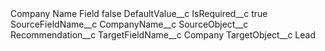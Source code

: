<?xml version="1.0" encoding="UTF-8"?>
<CustomMetadata xmlns="http://soap.sforce.com/2006/04/metadata" xmlns:xsi="http://www.w3.org/2001/XMLSchema-instance" xmlns:xsd="http://www.w3.org/2001/XMLSchema">
    <label>Company Name Field</label>
    <protected>false</protected>
    <values>
        <field>DefaultValue__c</field>
        <value xsi:nil="true"/>
    </values>
    <values>
        <field>IsRequired__c</field>
        <value xsi:type="xsd:boolean">true</value>
    </values>
    <values>
        <field>SourceFieldName__c</field>
        <value xsi:type="xsd:string">CompanyName__c</value>
    </values>
    <values>
        <field>SourceObject__c</field>
        <value xsi:type="xsd:string">Recommendation__c</value>
    </values>
    <values>
        <field>TargetFieldName__c</field>
        <value xsi:type="xsd:string">Company</value>
    </values>
    <values>
        <field>TargetObject__c</field>
        <value xsi:type="xsd:string">Lead</value>
    </values>
</CustomMetadata>
